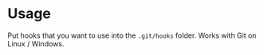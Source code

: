 # Usage

Put hooks that you want to use into the `.git/hooks` folder. Works with Git on Linux / Windows.
